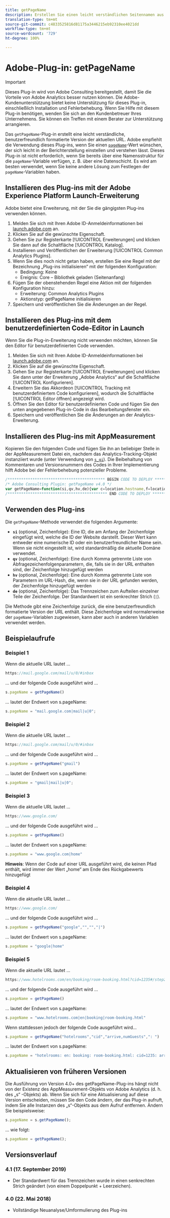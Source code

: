 ```yaml
---
title: getPageName
description: Erstellen Sie einen leicht verständlichen Seitennamen aus dem aktuellen Website-Pfad.
translation-type: tm+mt
source-git-commit: c4833525816d81175a3446215eb92310ee4021dd
workflow-type: tm+mt
source-wordcount: '729'
ht-degree: 100%

---
```



# Adobe-Plug-in: getPageName

>[!IMPORTANT]
>
>Dieses Plug-in wird von Adobe Consulting bereitgestellt, damit Sie die Vorteile von Adobe Analytics besser nutzen können. Die Adobe-Kundenunterstützung bietet keine Unterstützung für dieses Plug-in, einschließlich Installation und Fehlerbehebung. Wenn Sie Hilfe mit diesem Plug-in benötigen, wenden Sie sich an den Kundenbetreuer Ihres Unternehmens. Sie können ein Treffen mit einem Berater zur Unterstützung arrangieren.

Das `getPageName`-Plug-in erstellt eine leicht verständliche, benutzerfreundlich formatierte Version der aktuellen URL. Adobe empfiehlt die Verwendung dieses Plug-ins, wenn Sie einen [`pageName`](../page-vars/pagename.md)-Wert wünschen, der sich leicht in der Berichterstellung einstellen und verstehen lässt. Dieses Plug-in ist nicht erforderlich, wenn Sie bereits über eine Namensstruktur für die `pageName`-Variable verfügen, z. B. über eine Datenschicht. Es wird am besten verwendet, wenn Sie keine andere Lösung zum Festlegen der `pageName`-Variablen haben.

## Installieren des Plug-ins mit der Adobe Experience Platform Launch-Erweiterung

Adobe bietet eine Erweiterung, mit der Sie die gängigsten Plug-ins verwenden können.

1. Melden Sie sich mit Ihren Adobe ID-Anmeldeinformationen bei [launch.adobe.com](https://launch.adobe.com) an.
1. Klicken Sie auf die gewünschte Eigenschaft.
1. Gehen Sie zur Registerkarte [!UICONTROL Erweiterungen] und klicken Sie dann auf die Schaltfläche [!UICONTROL Katalog].
1. Installieren und Veröffentlichen der Erweiterung [!UICONTROL Common Analytics Plugins].
1. Wenn Sie dies noch nicht getan haben, erstellen Sie eine Regel mit der Bezeichnung „Plug-ins initialisieren“ mit der folgenden Konfiguration:
   * Bedingung: Keine
   * Ereignis: Core – Bibliothek geladen (Seitenanfang)
1. Fügen Sie der obenstehenden Regel eine Aktion mit der folgenden Konfiguration hinzu:
   * Erweiterung: Common Analytics Plugins
   * Aktionstyp: getPageName initialisieren
1. Speichern und veröffentlichen Sie die Änderungen an der Regel.

## Installieren des Plug-ins mit dem benutzerdefinierten Code-Editor in Launch

Wenn Sie die Plug-in-Erweiterung nicht verwenden möchten, können Sie den Editor für benutzerdefinierten Code verwenden.

1. Melden Sie sich mit Ihren Adobe ID-Anmeldeinformationen bei [launch.adobe.com](https://launch.adobe.com) an.
1. Klicken Sie auf die gewünschte Eigenschaft.
1. Gehen Sie zur Registerkarte [!UICONTROL Erweiterungen] und klicken Sie dann unter der Erweiterung „Adobe Analytics“ auf die Schaltfläche [!UICONTROL Konfigurieren].
1. Erweitern Sie das Akkordeon [!UICONTROL Tracking mit benutzerdefiniertem Code konfigurieren], wodurch die Schaltfläche [!UICONTROL Editor öffnen] angezeigt wird.
1. Öffnen Sie den Editor für benutzerdefinierten Code und fügen Sie den unten angegebenen Plug-in-Code in das Bearbeitungsfenster ein.
1. Speichern und veröffentlichen Sie die Änderungen an der Analytics-Erweiterung.

## Installieren des Plug-ins mit AppMeasurement

Kopieren Sie den folgenden Code und fügen Sie ihn an beliebiger Stelle in der AppMeasurement Datei ein, nachdem das Analytics-Tracking-Objekt instanziiert wurde (unter Verwendung von [`s_gi`](../functions/s-gi.md)). Die Beibehaltung von Kommentaren und Versionsnummern des Codes in Ihrer Implementierung hilft Adobe bei der Fehlerbehebung potenzieller Probleme.

```js
/******************************************* BEGIN CODE TO DEPLOY *******************************************/
/* Adobe Consulting Plugin: getPageName v4.0 */
var getPageName=function(si,qv,hv,de){var c=location.hostname,f=location.pathname.substring(1).split("/"),h=f.length, g=location.search.substring(1).split("&"),l=g.length,k=location.hash.substring(1).split("&"),m=k.length;de=de?de:": ";si=si?si:c;qv= qv?qv:"";hv=hv?hv:"";if(1===h&&""===f[0])si=si+de+"home";else for(c=0;c<h;c++)si=si+de+decodeURIComponent(f[c]); if(qv&&(1!==l||""!== g[0]))for(f=qv.split(","),h=f.length,c=0;c<h;c++)for(qv=0;qv<l;qv++)if(f[c]===g[qv].split("=")[0]){si=si+de+decodeURIComponent(g[qv]);break}if(hv&&(1!==m||""!==k[0]))for(hv=hv.split(","),g=hv.length,c=0;c<g;c++)for(qv=0;qv<m;qv++)if(hv[c]===k[qv].split("=")[0]){si=si+de+decodeURIComponent(k[qv]);break}return si.substring(si.length-de.length)===de?si.substring(0,si.length-de.length):si};
/******************************************** END CODE TO DEPLOY ********************************************/
```

## Verwenden des Plug-ins

Die `getPageName`-Methode verwendet die folgenden Argumente:

* **`si`** (optional, Zeichenfolge): Eine ID, die am Anfang der Zeichenfolge eingefügt wird, welche die ID der Website darstellt. Dieser Wert kann entweder eine numerische ID oder ein benutzerfreundlicher Name sein. Wenn sie nicht eingestellt ist, wird standardmäßig die aktuelle Domäne verwendet.
* **`qv`** (optional, Zeichenfolge): Eine durch Komma getrennte Liste von Abfragezeichenfolgenparametern, die, falls sie in der URL enthalten sind, der Zeichenfolge hinzugefügt werden
* **`hv`** (optional, Zeichenfolge): Eine durch Komma getrennte Liste von Parametern im URL-Hash, die, wenn sie in der URL gefunden werden, der Zeichenfolge hinzugefügt werden
* **`de`** (optional, Zeichenfolge): Das Trennzeichen zum Aufteilen einzelner Teile der Zeichenfolge. Der Standardwert ist ein senkrechter Strich (`|`).

Die Methode gibt eine Zeichenfolge zurück, die eine benutzerfreundlich formatierte Version der URL enthält. Diese Zeichenfolge wird normalerweise der `pageName`-Variablen zugewiesen, kann aber auch in anderen Variablen verwendet werden.

## Beispielaufrufe

### Beispiel 1

Wenn die aktuelle URL lautet ...

```js
https://mail.google.com/mail/u/0/#inbox
```

 ... und der folgende Code ausgeführt wird ...

```js
s.pageName = getPageName()
```

... lautet der Endwert von s.pageName:

```js
s.pageName = "mail.google.com|mail|u|0";
```

### Beispiel 2

Wenn die aktuelle URL lautet ...

```js
https://mail.google.com/mail/u/0/#inbox
```

 ... und der folgende Code ausgeführt wird ...

```js
s.pageName = getPageName("gmail")
```

... lautet der Endwert von s.pageName:

```js
s.pageName = "gmail|mail|u|0";
```

### Beispiel 3

Wenn die aktuelle URL lautet ...

```js
https://www.google.com/
```

 ... und der folgende Code ausgeführt wird ...

```js
s.pageName = getPageName()
```

... lautet der Endwert von s.pageName:

```js
s.pageName = "www.google.com|home"
```

**Hinweis**: Wenn der Code auf einer URL ausgeführt wird, die keinen Pfad enthält, wird immer der Wert „home“ am Ende des Rückgabewerts hinzugefügt

### Beispiel 4

Wenn die aktuelle URL lautet ...

```js
https://www.google.com/
```

 ... und der folgende Code ausgeführt wird ...

```js
s.pageName = getPageName("google","","","|")
```

... lautet der Endwert von s.pageName:

```js
s.pageName = "google|home"
```

### Beispiel 5

Wenn die aktuelle URL lautet ...

```js
https://www.hotelrooms.com/en/booking/room-booking.html?cid=1235#/step2&arrive=2018-05-26&depart=2018-05-27&numGuests=2
```

 ... und der folgende Code ausgeführt wird ...

```js
s.pageName = getPageName()
```

... lautet der Endwert von s.pageName:

```js
s.pageName = "www.hotelrooms.com|en|booking|room-booking.html"
```

Wenn stattdessen jedoch der folgende Code ausgeführt wird...

```js
s.pageName = getPageName("hotelrooms","cid","arrive,numGuests",": ")
```

... lautet der Endwert von s.pageName:

```js
s.pageName = "hotelrooms: en: booking: room-booking.html: cid=1235: arrive=2018-05-26: numGuests=2"
```

## Aktualisieren von früheren Versionen

Die Ausführung von Version 4.0+ des getPageName-Plug-ins hängt nicht von der Existenz des AppMeasurement-Objekts von Adobe Analytics (d. h. des „s“ -Objekts) ab.  Wenn Sie sich für eine Aktualisierung auf diese Version entscheiden, müssen Sie den Code ändern, der das Plug-in aufruft, indem Sie alle Instanzen des „s“-Objekts aus dem Aufruf entfernen.
Ändern Sie beispielsweise:

```js
s.pageName = s.getPageName();
```

... wie folgt:

```js
s.pageName = getPageName();
```

## Versionsverlauf

### 4.1 (17. September 2019)

* Der Standardwert für das Trennzeichen wurde in einen senkrechten Strich geändert (von einem Doppelpunkt + Leerzeichen).

### 4.0 (22. Mai 2018)

* Vollständige Neuanalyse/Umformulierung des Plug-ins
